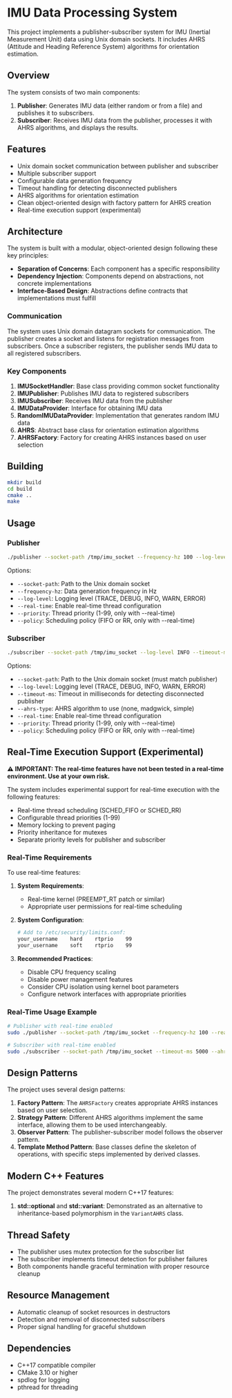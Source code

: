 # IMU Data Processing System

This project implements a publisher-subscriber system for IMU (Inertial Measurement Unit) data using Unix domain sockets. It includes AHRS (Attitude and Heading Reference System) algorithms for orientation estimation.

## Overview

The system consists of two main components:

1. **Publisher**: Generates IMU data (either random or from a file) and publishes it to subscribers.
2. **Subscriber**: Receives IMU data from the publisher, processes it with AHRS algorithms, and displays the results.

## Features

- Unix domain socket communication between publisher and subscriber
- Multiple subscriber support
- Configurable data generation frequency
- Timeout handling for detecting disconnected publishers
- AHRS algorithms for orientation estimation
- Clean object-oriented design with factory pattern for AHRS creation
- Real-time execution support (experimental)

## Architecture

The system is built with a modular, object-oriented design following these key principles:

- **Separation of Concerns**: Each component has a specific responsibility
- **Dependency Injection**: Components depend on abstractions, not concrete implementations
- **Interface-Based Design**: Abstractions define contracts that implementations must fulfill

### Communication

The system uses Unix domain datagram sockets for communication. The publisher creates a socket and listens for registration messages from subscribers. Once a subscriber registers, the publisher sends IMU data to all registered subscribers.

### Key Components

1. **IMUSocketHandler**: Base class providing common socket functionality
2. **IMUPublisher**: Publishes IMU data to registered subscribers
3. **IMUSubscriber**: Receives IMU data from the publisher
4. **IMUDataProvider**: Interface for obtaining IMU data
5. **RandomIMUDataProvider**: Implementation that generates random IMU data
6. **AHRS**: Abstract base class for orientation estimation algorithms
7. **AHRSFactory**: Factory for creating AHRS instances based on user selection

## Building

```bash
mkdir build
cd build
cmake ..
make
```

## Usage

### Publisher

```bash
./publisher --socket-path /tmp/imu_socket --frequency-hz 100 --log-level INFO [--real-time] [--priority 80] [--policy FIFO]
```

Options:
- `--socket-path`: Path to the Unix domain socket
- `--frequency-hz`: Data generation frequency in Hz
- `--log-level`: Logging level (TRACE, DEBUG, INFO, WARN, ERROR)
- `--real-time`: Enable real-time thread configuration
- `--priority`: Thread priority (1-99, only with --real-time)
- `--policy`: Scheduling policy (FIFO or RR, only with --real-time)

### Subscriber

```bash
./subscriber --socket-path /tmp/imu_socket --log-level INFO --timeout-ms 5000 --ahrs-type madgwick [--real-time] [--priority 75] [--policy FIFO]
```

Options:
- `--socket-path`: Path to the Unix domain socket (must match publisher)
- `--log-level`: Logging level (TRACE, DEBUG, INFO, WARN, ERROR)
- `--timeout-ms`: Timeout in milliseconds for detecting disconnected publisher
- `--ahrs-type`: AHRS algorithm to use (none, madgwick, simple)
- `--real-time`: Enable real-time thread configuration
- `--priority`: Thread priority (1-99, only with --real-time)
- `--policy`: Scheduling policy (FIFO or RR, only with --real-time)

## Real-Time Execution Support (Experimental)

**⚠️ IMPORTANT: The real-time features have not been tested in a real-time environment. Use at your own risk.**

The system includes experimental support for real-time execution with the following features:

- Real-time thread scheduling (SCHED_FIFO or SCHED_RR)
- Configurable thread priorities (1-99)
- Memory locking to prevent paging
- Priority inheritance for mutexes
- Separate priority levels for publisher and subscriber

### Real-Time Requirements

To use real-time features:

1. **System Requirements**:
   - Real-time kernel (PREEMPT_RT patch or similar)
   - Appropriate user permissions for real-time scheduling

2. **System Configuration**:
   ```bash
   # Add to /etc/security/limits.conf:
   your_username    hard    rtprio    99
   your_username    soft    rtprio    99
   ```

3. **Recommended Practices**:
   - Disable CPU frequency scaling
   - Disable power management features
   - Consider CPU isolation using kernel boot parameters
   - Configure network interfaces with appropriate priorities

### Real-Time Usage Example

```bash
# Publisher with real-time enabled
sudo ./publisher --socket-path /tmp/imu_socket --frequency-hz 100 --real-time --priority 80 --policy FIFO

# Subscriber with real-time enabled
sudo ./subscriber --socket-path /tmp/imu_socket --timeout-ms 5000 --ahrs-type madgwick --real-time --priority 75 --policy FIFO
```

## Design Patterns

The project uses several design patterns:

1. **Factory Pattern**: The `AHRSFactory` creates appropriate AHRS instances based on user selection.
2. **Strategy Pattern**: Different AHRS algorithms implement the same interface, allowing them to be used interchangeably.
3. **Observer Pattern**: The publisher-subscriber model follows the observer pattern.
4. **Template Method Pattern**: Base classes define the skeleton of operations, with specific steps implemented by derived classes.

## Modern C++ Features

The project demonstrates several modern C++17 features:

1. **std::optional** and **std::variant**: Demonstrated as an alternative to inheritance-based polymorphism in the `VariantAHRS` class.

## Thread Safety

- The publisher uses mutex protection for the subscriber list
- The subscriber implements timeout detection for publisher failures
- Both components handle graceful termination with proper resource cleanup

## Resource Management

- Automatic cleanup of socket resources in destructors
- Detection and removal of disconnected subscribers
- Proper signal handling for graceful shutdown

## Dependencies

- C++17 compatible compiler
- CMake 3.10 or higher
- spdlog for logging
- pthread for threading

